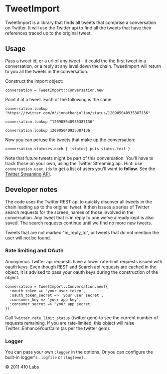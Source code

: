 # TweetImport

TweetImport is a library that finds all tweets that comprise a conversation on Twitter. It will use the Twitter api to find all the tweets that have their references traced up to the original tweet.

## Usage

Pass a tweet id, or a url of any tweet - it could the the first tweet in a conversation, or a reply at
any level down the chain. TweetImport will return to you all the tweets in the conversation.

Construct the import object:

    conversation = TweetImport::Conversation.new

Point it at a tweet. Each of the following is the same:

    conversation.lookup "https://twitter.com/#!/jonathanjulian/status/120905040935387136"

    conversation.lookup "120905040935387136"

    conversation.lookup 120905040935387136

Now you can peruse the tweets that make up the conversation:

    conversation.statuses.each { |status| puts status.text }

Note that future tweets might be part of this conversation. You'll have to track those on your own, using
the Twitter Streaming api. Hint: use `conversation.user_ids` to get a list of users you'll want to **follow**. See
the [Twitter Streaming API](https://dev.twitter.com/docs/streaming-api/methods).

## Developer notes

The code uses the Twitter REST api to quickly discover all tweets in the chain leading up to the original tweet.
It then issues a series of Twitter search requests for the screen_names of those involved in the conversation. Any
tweet that is in reply to one we've already kept is also saved. The search requests continue until we find no more
new tweets.

Tweets that are not marked "in\_reply\_to", or tweets that do not mention the user will not be found.

### Rate limiting and OAuth

Anonymous Twitter api requests have a lower rate-limit requests issued with oauth keys. Even though REST and Search api
requests are cached in the object, It is advised to pass your oauth keys during the construction of the object:

    conversation = TweetImport::Conversation.new({
      :oauth_token => 'your user token',
      :oauth_token_secret => 'your user secret',
      :consumer_key => 'your app key',
      :consumer_secret => 'your app secret'
    })

Call `Twitter.rate_limit_status` (twitter gem) to see the current number of requests remaining. If you are rate-limited, 
this object will raise Twitter::EnhanceYourCalm (as per the twitter gem).

### Logger

You can pass your own `:logger` in the options. Or you can configure the built-in logger's `:logfile` or `:loglevel`.


&copy; 2011 410 Labs